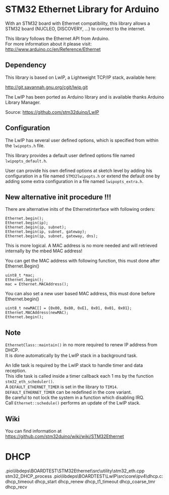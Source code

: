# STM32 Ethernet Library for Arduino

With an STM32 board with Ethernet compatibility, this library allows a STM32
board (NUCLEO, DISCOVERY, ...) to connect to the internet.  

This library follows the Ethernet API from Arduino.<br>
For more information about it please visit: http://www.arduino.cc/en/Reference/Ethernet

## Dependency

This library is based on LwIP, a Lightweight TCP/IP stack, available here:

http://git.savannah.gnu.org/cgit/lwip.git

The LwIP has been ported as Arduino library and is available thanks Arduino Library Manager.

Source: https://github.com/stm32duino/LwIP

## Configuration

The LwIP has several user defined options, which is specified from within the `lwipopts.h` file.

This library provides a default user defined options file named `lwipopts_default.h`.

User can provide his own defined options at sketch level by adding his configuration in a file named `STM32lwipopts.h` or
extend the default one by adding some extra configuration in a file named `lwipopts_extra.h`.



## New alternative init procedure **!!!**

There are alternative inits of the Ethernetinterface with following orders:

	Ethernet.begin();
	Ethernet.begin(ip);
	Ethernet.begin(ip, subnet);
	Ethernet.begin(ip, subnet, gateway);
	Ethernet.begin(ip, subnet, gateway, dns);

This is more logical. A MAC address is no more needed and will retrieved internally by the mbed MAC address!

You can get the MAC address with following function, this must done after Ethernet.Begin()
	
	uint8_t *mac;
	Ethernet.begin();
	mac = Ethernet.MACAddress();

You can also set a new user based MAC address, this must done before Ethernet.begin()

	uint8_t newMAC[] = {0x00, 0x80, 0xE1, 0x01, 0x01, 0x01};
	Ethernet.MACAddress(newMAC);
	Ethernet.begin();

## Note

`EthernetClass::maintain()` in no more required to renew IP address from DHCP.<br>
It is done automatically by the LwIP stack in a background task.  

An Idle task is required by the LwIP stack to handle timer and data reception.<br>
This idle task is called inside a timer callback each 1 ms by the
function `stm32_eth_scheduler()`.<br>
A `DEFAULT_ETHERNET_TIMER` is set in the library to `TIM14`.<br>
`DEFAULT_ETHERNET_TIMER` can be redefined in the core variant.<br>
Be careful to not lock the system in a function which disabling IRQ.<br>
Call `Ethernet::schedule()` performs an update of the LwIP stack.<br>

## Wiki

You can find information at https://github.com/stm32duino/wiki/wiki/STM32Ethernet

# DHCP
.pio\libdeps\BOARDTEST\STM32Ethernet\src\utility\stm32_eth.cpp
	stm32_DHCP_process
.pio\libdeps\BOARDTEST\LwIP\src\core\ipv4\dhcp.c:
	dhcp_timeout
	dhcp_start
	dhcp_renew
	dhcp_t1_timeout
	dhcp_coarse_tmr
	dhcp_recv
